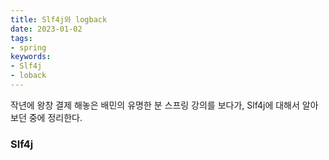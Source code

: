 ```yaml
---
title: Slf4j와 logback 
date: 2023-01-02
tags:
- spring
keywords:
- Slf4j
- loback
---
```


작년에 왕창 결제 해놓은 배민의 유명한 분 스프링 강의를 보다가, Slf4j에 대해서 알아 보던 중에 정리한다.

### Slf4j
